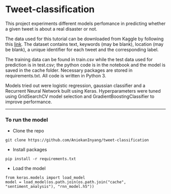 # Tweet-classification

This project experiments different models perfomance in predicting whether a given tweet is about a real disaster or not. 

The data used for this tutorial can be downloaded from Kaggle by following this [link](https://www.kaggle.com/c/nlp-getting-started/data).
The dataset contains text, keywords (may be blank), location (may be blank), a unique identifier for each tweet and the corresponding label.

The training data can be found in train.csv while the test data used for prediction is in test.csv; the python code is in the notebook and the model is saved in the cache folder. Necessary packages are stored in requirements.txt. All code is written in Python 3.

Models tried out were logistic regression, gaussian classifier and a Recurrent Neural Network built using Keras.
Hyperparameters were tuned using GridSearchCV model selection and GradientBoostingClassifier to improve performance.

---

### To run the model
- Clone the repo

```
git clone https://github.com/AniekanInyang/tweet-classification
```


- Install packages

```
pip install -r requirements.txt
```


- Load the model

```
from keras.models import load_model
model = load_model(os.path.join(os.path.join("cache", "sentiment_analysis"), "rnn_model.h5"))
```
